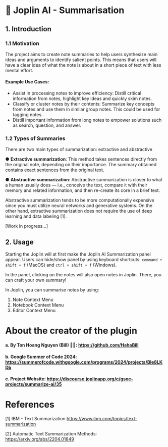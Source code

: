 # 🤖 Joplin AI - Summarisation

## 1. Introduction

### 1.1 Motivation

The project aims to create note summaries to help users synthesize main ideas and arguments to identify salient points. This means that users will have a clear idea of what the note is about in a short piece of text with less mental effort.

#### Example Use Cases:

- Assist in processing notes to improve efficiency: Distill critical information from
  notes, highlight key ideas and quickly skim notes.
- Classify or cluster notes by their contents: Summarize key concepts from notes
  and use them in similar group notes. This could be used for tagging notes.
- Distill important information from long notes to empower solutions such as
  search, question, and answer.

### 1.2 Types of Summaries

There are two main types of summarization: extractive and abstractive

● **Extractive summarization**: This method takes sentences directly from the original
note, depending on their importance. The summary obtained contains exact
sentences from the original text.

● **Abstractive summarization**: Abstractive summarization is closer to what a human
usually does — i.e., conceive the text, compare it with their memory and related
information, and then re-create its core in a brief text.

Abstractive summarization tends to be more computationally expensive since you must utilize neural networks and generative systems. On the other hand, extractive summarization does not require the use of deep learning and data labeling [1].

[Work in progress...]


## 2. Usage

Starting the Joplin will at first make the Joplin AI Summarization panel appear. Users can hide/show panel by using keyboard shortcuts: `command + shift + f` (MacOS)
and `ctrl + shift + f` (Windows).

In the panel, clicking on the notes will also open notes in Joplin. There, you can craft your own summary!

In Joplin, you can summarise notes by using:

1. Note Context Menu
2. Notebook Context Menu
3. Editor Context Menu


# About the creator of the plugin

#### a. By Ton Hoang Nguyen (Bill) 🧑‍💻: https://github.com/HahaBill

#### b. Google Summer of Code 2024: https://summerofcode.withgoogle.com/programs/2024/projects/Ble8LKDb

#### c. Project Website: https://discourse.joplinapp.org/c/gsoc-projects/summarize-ai/35


# References

[1] IBM - Text Summarization https://www.ibm.com/topics/text-summarization

[2] Automatic Text Summarization Methods: https://arxiv.org/abs/2204.01849
